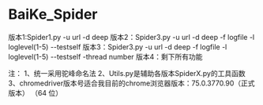 # BaiKe_Spider
版本1:Spider1.py -u url -d deep
版本2：Spider3.py -u url -d deep -f logfile -l loglevel(1-5)  --testself
版本3：Spider3.py -u url -d deep -f logfile -l loglevel(1-5)  --testself -thread number
版本4：剩下所有功能

注：
1、统一采用驼峰命名法
2、Utils.py是辅助各版本SpiderX.py的工具函数
3、chromedriver版本号适合我目前的chrome浏览器版本：75.0.3770.90（正式版本） （64 位）